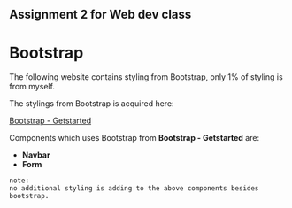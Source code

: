 ## Assignment 2 for Web dev class

# Bootstrap
The following website contains styling from Bootstrap, only 1% of styling is from myself.

The stylings from Bootstrap is acquired here: 

[Bootstrap - Getstarted](https://getbootstrap.com/docs/4.0/getting-started/introduction/)

Components which uses Bootstrap from **Bootstrap - Getstarted** are:

* **Navbar**
* **Form**

```
note:
no additional styling is adding to the above components besides bootstrap.
```